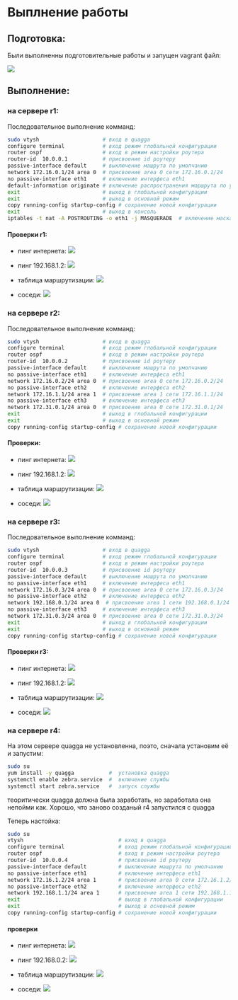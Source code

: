 # Выплнение работы
## Подготовка:
Были выполненны подготовительные работы и запущен vagrant файл:

![](pictures/p_01.png)

## Выполнение:
### на сервере r1:
Последовательное выполнение комманд:
```bash
sudo vtysh                    # вход в quagga
configure terminal            # вход режим глобальной конфигурации
router ospf                   # вход в режим настройки роутера
router-id  10.0.0.1           # присвоение id роутеру
passive-interface default     # выключение машрута по умолчанию
network 172.16.0.1/24 area 0  # присвоение area 0 сети 172.16.0.1/24
no passive-interface eth1     # включение интерфеса eth1
default-information originate # включение распространения маршрута по умолчанию
exit                          # выход в глобальной конфигурации
exit                          # выход в основной режим
copy running-config startup-config # сохранение новой конфигурации
exit                          # выход в консоль
iptables -t nat -A POSTROUTING -o eth1 -j MASQUERADE  # включение маскарада на интерфейсе eth1
```
#### Проверки r1:
* пинг интернета:
![](pictures/p_02.png)

* пинг 192.168.1.2:
![](pictures/p_03.png)

* таблица маршрутизации:
![](pictures/p_04.png)

* соседи:
![](pictures/p_05.png)

### на сервере r2:
Последовательное выполнение комманд:
```bash
sudo vtysh                    # вход в quagga
configure terminal            # вход режим глобальной конфигурации
router ospf                   # вход в режим настройки роутера
router-id  10.0.0.2           # присвоение id роутеру
passive-interface default     # выключение машрута по умолчанию
no passive-interface eth1     # включение интерфеса eth1
network 172.16.0.2/24 area 0  # присвоение area 0 сети 172.16.0.2/24
no passive-interface eth2     # включение интерфеса eth2
network 172.16.1.1/24 area 1  # присвоение area 1 сети 172.16.1.1/24
no passive-interface eth3     # включение интерфеса eth3
network 172.31.0.1/24 area 0  # присвоение area 0 сети 172.31.0.1/24
exit                          # выход в глобальной конфигурации
exit                          # выход в основной режим
copy running-config startup-config # сохранение новой конфигурации
```

#### Проверки:
* пинг интернета:
![](pictures/p_06.png)

* пинг 192.168.1.2:
![](pictures/p_07.png)

* таблица маршрутизации:
![](pictures/p_08.png)

* соседи:
![](pictures/p_09.png)

### на сервере r3:
Последовательное выполнение комманд:
```bash
sudo vtysh                    # вход в quagga
configure terminal            # вход режим глобальной конфигурации
router ospf                   # вход в режим настройки роутера
router-id  10.0.0.3           # присвоение id роутеру
passive-interface default     # выключение машрута по умолчанию
no passive-interface eth1     # включение интерфеса eth1
network 172.16.0.3/24 area 0  # присвоение area 0 сети 172.16.0.3/24
no passive-interface eth2     # включение интерфеса eth2
network 192.168.0.1/24 area 0  # присвоение area 1 сети 192.168.0.1/24
no passive-interface eth3     # включение интерфеса eth3
network 172.31.0.3/24 area 0  # присвоение area 0 сети 172.31.0.3/24
exit                          # выход в глобальной конфигурации
exit                          # выход в основной режим
copy running-config startup-config # сохранение новой конфигурации
```
#### Проверки r3:
* пинг интернета:
![](pictures/p_10.png)

* пинг 192.168.1.2:
![](pictures/p_11.png)

* таблица маршрутизации:
![](pictures/p_12.png)

* соседи:
![](pictures/p_13.png)


### на сервере r4:
На этом сервере quagga не установленна, поэто, сначала установим её и запустим:
```bash
sudo su
yum install -y quagga           #  установка quagga
systemctl enable zebra.service  #  включение службы
systemctl start zebra.service   #  запуск службы
```
теоритически quagga должна была заработать, но заработала она непойми как. Хорошо, что заново созданый r4 запустился с quagga

Теперь настойка:
```bash
sudo su
vtysh                              # вход в quagga
configure terminal                 # вход режим глобальной конфигурации
router ospf                        # вход в режим настройки роутера
router-id  10.0.0.4                # присвоение id роутеру
passive-interface default          # выключение машрута по умолчанию
no passive-interface eth1          # включение интерфеса eth1
network 172.16.1.2/24 area 1       # присвоение area 0 сети 172.16.1.2/24
no passive-interface eth2          # включение интерфеса eth2
network 192.168.1.1/24 area 1      # присвоение area 1 сети 192.168.1.1/24
exit                               # выход в глобальной конфигурации
exit                               # выход в основной режим
copy running-config startup-config # сохранение новой конфигурации
```
#### проверки
* пинг интернета:
![](pictures/p_14.png)

* пинг 192.168.0.2:
![](pictures/p_15.png)

* таблица маршрутизации:
![](pictures/p_16.png)

* соседи:
![](pictures/p_17png)
